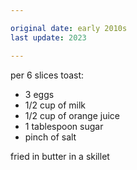 ```yaml
---

original date: early 2010s
last update: 2023

---
```


per 6 slices toast:

- 3 eggs
- 1/2 cup of milk
- 1/2 cup of orange juice
- 1 tablespoon sugar
- pinch of salt
  
fried in butter in a skillet
